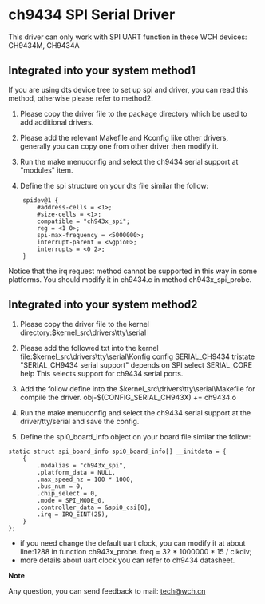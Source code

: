 ch9434 SPI Serial Driver
===========================
This driver can only work with SPI UART function in these WCH devices:
CH9434M, CH9434A

Integrated into your system method1
---------------------------------------
If you are using dts device tree to set up spi and driver, you can read this method, otherwise
please refer to method2.

1. Please copy the driver file to the package directory which be used to add additional drivers.

2. Please add the relevant Makefile and Kconfig like other drivers, generally you can copy one
from other driver then modify it.

3. Run the make menuconfig and select the ch9434 serial support at "modules" item.

4. Define the spi structure on your dts file similar the follow:
``` 
	spidev@1 {
		#address-cells = <1>;
		#size-cells = <1>;
		compatible = "ch943x_spi";
		reg = <1 0>;
		spi-max-frequency = <5000000>;
		interrupt-parent = <&gpio0>;
		interrupts = <0 2>;
	}
```
Notice that the irq request method cannot be supported in this way in some platforms.
You should modify it in ch9434.c in method ch943x_spi_probe.

Integrated into your system method2
---------------------------------------
1. Please copy the driver file to the kernel directory:$kernel_src\drivers\tty\serial

2. Please add the followed txt into the kernel file:$kernel_src\drivers\tty\serial\Konfig
config SERIAL_CH9434
	tristate "SERIAL_CH9434 serial support"
	depends on SPI
	select SERIAL_CORE
	help
	  This selects support for ch9434 serial ports.
	
3. Add the follow define into the $kernel_src\drivers\tty\serial\Makefile for compile the driver.
obj-$(CONFIG_SERIAL_CH943X) += ch9434.o

4. Run the make menuconfig and select the ch9434 serial support at the driver/tty/serial and save the config.

5. Define the spi0_board_info object on your board file similar the follow:
``` 
static struct spi_board_info spi0_board_info[] __initdata = {
	{
		.modalias = "ch943x_spi",
		.platform_data = NULL,
		.max_speed_hz = 100 * 1000,
		.bus_num = 0,
		.chip_select = 0,
		.mode = SPI_MODE_0,
		.controller_data = &spi0_csi[0],
		.irq = IRQ_EINT(25),
	}
};
```


* if you need change the default uart clock, you can modify it at about line:1288 in function ch943x_probe.
  freq = 32 * 1000000 * 15 / clkdiv;
* more details about uart clock you can refer to ch9434 datasheet.

**Note**

Any question, you can send feedback to mail: tech@wch.cn
